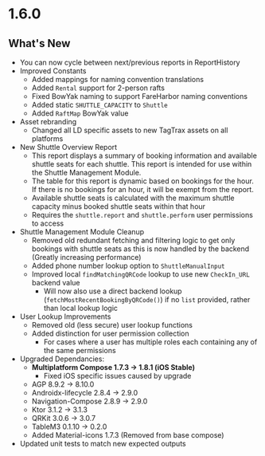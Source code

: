 # 1.6.0

## What's New
- You can now cycle between next/previous reports in ReportHistory
- Improved Constants
    - Added mappings for naming convention translations
    - Added `Rental` support for 2-person rafts
    - Fixed BowYak naming to support FareHarbor naming conventions
    - Added static `SHUTTLE_CAPACITY` to `Shuttle`
    - Added `RaftMap` BowYak value
- Asset rebranding
    - Changed all LD specific assets to new TagTrax assets on all platforms
- New Shuttle Overview Report
    - This report displays a summary of booking information and available shuttle seats for each shuttle. This report is intended for use within the Shuttle Management Module.
    - The table for this report is dynamic based on bookings for the hour. If there is no bookings for an hour, it will be exempt from the report.
    - Available shuttle seats is calculated with the maximum shuttle capacity minus booked shuttle seats within that hour
    - Requires the `shuttle.report` and `shuttle.perform` user permissions to access
- Shuttle Management Module Cleanup
    - Removed old redundant fetching and filtering logic to get only bookings with shuttle seats as this is now handled by the backend (Greatly increasing performance)
    - Added phone number lookup option to `ShuttleManualInput`
    - Improved local `findMatchingQRCode` lookup to use new `CheckIn_URL` backend value
        - Will now also use a direct backend lookup (`fetchMostRecentBookingByQRCode()`) if no `list` provided, rather than local lookup logic
- User Lookup Improvements
    - Removed old (less secure) user lookup functions
    - Added distinction for user permission collection
        - For cases where a user has multiple roles each containing any of the same permissions
- Upgraded Dependancies: 
    - **Multiplatform Compose 1.7.3 -> 1.8.1 (iOS Stable)**
        - Fixed iOS specific issues caused by upgrade
    - AGP 8.9.2 -> 8.10.0
    - Androidx-lifecycle 2.8.4 -> 2.9.0
    - Navigation-Compose 2.8.9 -> 2.9.0
    - Ktor 3.1.2 -> 3.1.3
    - QRKit 3.0.6 -> 3.0.7
    - TableM3 0.1.10 -> 0.2.0
    - Added Material-icons 1.7.3 (Removed from base compose)
- Updated unit tests to match new expected outputs
